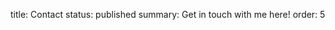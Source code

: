 title: Contact
status: published
summary: Get in touch with me here!
order: 5

<script type="text/javascript" src="//form.jotformz.com/jsform/60737146595666"></script>
